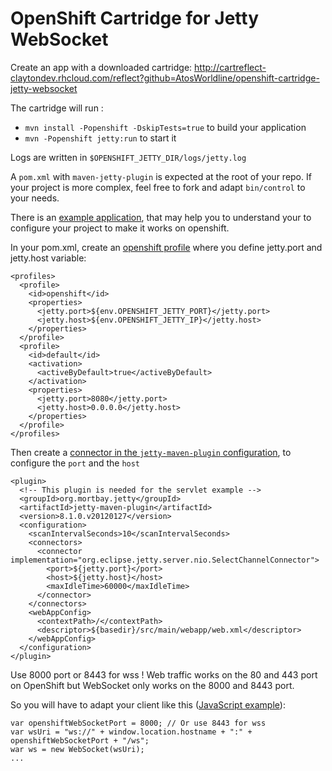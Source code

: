 # OpenShift Cartridge for Jetty WebSocket 

Create an app with a downloaded cartridge: http://cartreflect-claytondev.rhcloud.com/reflect?github=AtosWorldline/openshift-cartridge-jetty-websocket

The cartridge will run :
* `mvn install -Popenshift -DskipTests=true` to build your application
* `mvn -Popenshift jetty:run` to start it

Logs are written in `$OPENSHIFT_JETTY_DIR/logs/jetty.log`

A `pom.xml` with `maven-jetty-plugin` is expected at the root of your repo. If your project is more complex, feel free to fork and adapt `bin/control` to your needs.

There is an [example application](https://github.com/AtosWorldline/openshift-cartridge-jetty-websocket/tree/master/template), that may help you to understand your to configure your project to make it works on openshift.

In your pom.xml, create an [openshift profile](https://github.com/AtosWorldline/openshift-cartridge-jetty-websocket/blob/master/template/pom.xml#L11) where you define jetty.port and jetty.host variable:

    <profiles>
      <profile>
        <id>openshift</id>
        <properties>
          <jetty.port>${env.OPENSHIFT_JETTY_PORT}</jetty.port>
          <jetty.host>${env.OPENSHIFT_JETTY_IP}</jetty.host>
        </properties>
      </profile>
      <profile>
        <id>default</id>
        <activation>
          <activeByDefault>true</activeByDefault>
        </activation>
        <properties>
          <jetty.port>8080</jetty.port>
          <jetty.host>0.0.0.0</jetty.host>
        </properties>
      </profile>
    </profiles>

Then create a [connector in the `jetty-maven-plugin` configuration](https://github.com/AtosWorldline/openshift-cartridge-jetty-websocket/blob/master/template/pom.xml#L41), to configure the `port` and the `host`

    <plugin>
      <!-- This plugin is needed for the servlet example -->
      <groupId>org.mortbay.jetty</groupId>
      <artifactId>jetty-maven-plugin</artifactId>
      <version>8.1.0.v20120127</version>
      <configuration>
        <scanIntervalSeconds>10</scanIntervalSeconds>
        <connectors>
          <connector implementation="org.eclipse.jetty.server.nio.SelectChannelConnector">
            <port>${jetty.port}</port>
            <host>${jetty.host}</host>
            <maxIdleTime>60000</maxIdleTime>
          </connector>
        </connectors>
        <webAppConfig>
          <contextPath>/</contextPath>
          <descriptor>${basedir}/src/main/webapp/web.xml</descriptor>
        </webAppConfig>
      </configuration>
    </plugin>

Use 8000 port or 8443 for wss ! Web traffic works on the 80 and 443 port on OpenShift but WebSocket only works on the 8000 and 8443 port.

So you will have to adapt your client like this ([JavaScript example](https://github.com/AtosWorldline/openshift-cartridge-jetty-websocket/blob/master/template/src/main/webapp/index.jsp#L44)): 

    var openshiftWebSocketPort = 8000; // Or use 8443 for wss
    var wsUri = "ws://" + window.location.hostname + ":" + openshiftWebSocketPort + "/ws";
    war ws = new WebSocket(wsUri);
    ...

